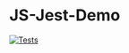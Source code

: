 # JS-Jest-Demo
[![Tests](https://github.com/fishmandev/js-jest-demo/actions/workflows/test.yml/badge.svg)](https://github.com/fishmandev/js-jest-demo/actions/workflows/test.yml)